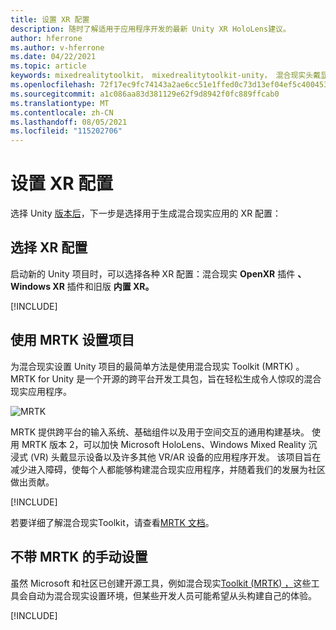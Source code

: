 ```yaml
---
title: 设置 XR 配置
description: 随时了解适用于应用程序开发的最新 Unity XR HoloLens建议。
author: hferrone
ms.author: v-hferrone
ms.date: 04/22/2021
ms.topic: article
keywords: mixedrealitytoolkit， mixedrealitytoolkit-unity， 混合现实头戴显示设备， Windows 混合现实头戴显示设备， 虚拟现实头戴显示设备， unity
ms.openlocfilehash: 72f17ec9fc74143a2ae6cc51e1ffed0c73d13ef04ef5c4004537be70d1daaaca
ms.sourcegitcommit: a1c086aa83d381129e62f9d8942f0fc889ffcab0
ms.translationtype: MT
ms.contentlocale: zh-CN
ms.lasthandoff: 08/05/2021
ms.locfileid: "115202706"
---
```

# <a name="setting-up-your-xr-configuration"></a>设置 XR 配置

选择 Unity [版本后](choosing-unity-version.md)，下一步是选择用于生成混合现实应用的 XR 配置：

## <a name="choosing-an-xr-configuration"></a>选择 XR 配置

启动新的 Unity 项目时，可以选择各种 XR 配置：混合现实 **OpenXR** 插件 **、Windows XR** 插件和旧版 **内置 XR。**

[!INCLUDE[](includes/xr/intro.md)]

## <a name="setting-up-your-project-with-mrtk"></a>使用 MRTK 设置项目

为混合现实设置 Unity 项目的最简单方法是使用混合现实 Toolkit (MRTK) 。  MRTK for Unity 是一个开源的跨平台开发工具包，旨在轻松生成令人惊叹的混合现实应用程序。

![MRTK](../../design/images/MRTK_UX_Hero.png)

MRTK 提供跨平台的输入系统、基础组件以及用于空间交互的通用构建基块。  使用 MRTK 版本 2，可以加快 Microsoft HoloLens、Windows Mixed Reality 沉浸式 (VR) 头戴显示设备以及许多其他 VR/AR 设备的应用程序开发。 该项目旨在减少进入障碍，使每个人都能够构建混合现实应用程序，并随着我们的发展为社区做出贡献。

[!INCLUDE[](includes/xr/mrtk-next-step.md)]

若要详细了解混合现实Toolkit，请查看[MRTK 文档](/windows/mixed-reality/mrtk-unity)。

## <a name="manual-setup-without-mrtk"></a>不带 MRTK 的手动设置

虽然 Microsoft 和社区已创建开源工具，例如混合现实[Toolkit (MRTK) ，](/windows/mixed-reality/mrtk-unity)这些工具会自动为混合现实设置环境，但某些开发人员可能希望从头构建自己的体验。

[!INCLUDE[](includes/xr/manual-setup.md)]